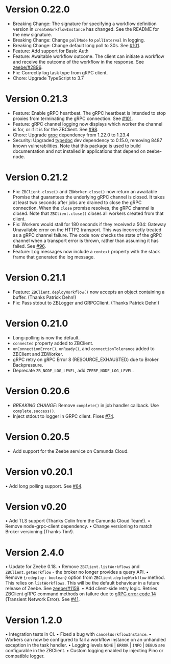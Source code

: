 # Version 0.22.0

-   Breaking Change: The signature for specifying a workflow definition version in `createWorkflowInstance` has changed. See the README for the new signature.
-   Breaking Change: Change `pollMode` to `pollInterval` in logging.
-   Breaking Change: Change default long poll to 30s. See [#101](https://github.com/creditsenseau/zeebe-client-node-js/issues/101).
-   Feature: Add support for Basic Auth
-   Feature: Awaitable workflow outcome. The client can initiate a workflow and receive the outcome of the workflow in the response. See [zeebe/#2896](https://github.com/zeebe-io/zeebe/issues/2896).
-   Fix: Correctly log task type from gRPC client.
-   Chore: Upgrade TypeScript to 3.7

# Version 0.21.3

-   Feature: Enable gRPC heartbeat. The gRPC heartbeat is intended to stop proxies from terminating the gRPC connection. See [#101](https://github.com/creditsenseau/zeebe-client-node-js/issues/101).
-   Feature: gRPC channel logging now displays which worker the channel is for, or if it is for the ZBClient. See [#98](https://github.com/creditsenseau/zeebe-client-node-js/issues/98).
-   Chore: Upgrade [grpc](https://www.npmjs.com/package/grpc) dependency from 1.22.0 to 1.23.4
-   Security: Upgraded [typedoc](https://typedoc.org) dev dependency to 0.15.0, removing 8487 known vulnerabilities. Note that this package is used to build documentation and not installed in applications that depend on zeebe-node.

# Version 0.21.2

-   Fix: `ZBClient.close()` and `ZBWorker.close()` now return an awaitable Promise that guarantees the underlying gRPC channel is closed. It takes at least two seconds after jobs are drained to close the gRPC connection. When the `close` promise resolves, the gRPC channel is closed. Note that `ZBClient.close()` closes all workers created from that client.
-   Fix: Workers would stall for 180 seconds if they received a 504: Gateway Unavailable error on the HTTP2 transport. This was incorrectly treated as a gRPC channel failure. The code now checks the state of the gRPC channel when a transport error is thrown, rather than assuming it has failed. See [#96](https://github.com/creditsenseau/zeebe-client-node-js/issues/96).
-   Feature: Log messages now include a `context` property with the stack frame that generated the log message.

# Version 0.21.1

-   Feature: `ZBClient.deployWorkflow()` now accepts an object containing a buffer. (Thanks Patrick Dehn!)
-   Fix: Pass stdout to ZBLogger and GRPCClient. (Thanks Patrick Dehn!)

# Version 0.21.0

-   Long-polling is now the default.
-   `connected` property added to ZBClient.
-   `onConnectionError()`, `onReady()`, and `connectionTolerance` added to ZBClient and ZBWorker.
-   gRPC retry on gRPC Error 8 (RESOURCE_EXHAUSTED) due to Broker Backpressure.
-   Deprecate `ZB_NODE_LOG_LEVEL`, add `ZEEBE_NODE_LOG_LEVEL`.

# Version 0.20.6

-   _BREAKING CHANGE_: Remove `complete()` in job handler callback. Use `complete.success()`.
-   Inject stdout to logger in GRPC client. Fixes [#74](https://github.com/creditsenseau/zeebe-client-node-js/issues/74).

# Version 0.20.5

-   Add support for the Zeebe service on Camunda Cloud.

# Version v0.20.1

• Add long polling support. See [#64](https://github.com/creditsenseau/zeebe-client-node-js/issues/64).

# Version v0.20

• Add TLS support (Thanks Colin from the Camunda Cloud Team!).
• Remove node-grpc-client dependency.
• Change versioning to match Broker versioning (Thanks Tim!).

# Version 2.4.0

• Update for Zeebe 0.18.
• Remove `ZBClient.listWorkflows` and `ZBClient.getWorkflow` - the broker no longer provides a query API.
• Remove `{redeploy: boolean}` option from `ZBClient.deployWorkflow` method. This relies on `listWorkflows`. This will be the default behaviour in a future release of Zeebe. See [zeebe/#1159](https://github.com/zeebe-io/zeebe/issues/1159).
• Add client-side retry logic. Retries ZBClient gRPC command methods on failure due to [gRPC error code 14](https://github.com/grpc/grpc/blob/master/doc/statuscodes.md) (Transient Network Error). See [#41](https://github.com/creditsenseau/zeebe-client-node-js/issues/40).

# Version 1.2.0

• Integration tests in CI.
• Fixed a bug with `cancelWorkflowInstance`.
• Workers can now be configured to fail a workflow instance on an unhandled exception in the task handler.
• Logging levels `NONE` | `ERROR` | `INFO` | `DEBUG` are configurable in the ZBClient.
• Custom logging enabled by injecting Pino or compatible logger.
